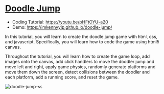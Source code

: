 # [Doodle Jump](https://youtu.be/pHFtOYU-a20)
- Coding Tutorial: https://youtu.be/pHFtOYU-a20
- Demo: https://imkennyyip.github.io/doodle-jump/

In this tutorial, you will learn to create the doodle jump game with html, css, and javascript. Specifically, you will learn how to code the game using html5 canvas. 

Throughout the tutorial, you will learn how to create the game loop, add images onto the canvas, add click handlers to move the doodler jump and move left and right, apply game physics, randomly generate platforms and move them down the screen, detect collisions between the doodler and each platform, add a running score, and reset the game.

![doodle-jump-ss](https://github.com/user-attachments/assets/bf18b10c-75c4-4ad4-9d70-0662d906effe)

